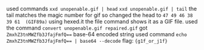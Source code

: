 used commands
`xxd unopenable.gif | head`
`xxd unopenable.gif | tail`
the tail matches the magic number for gif
so changed the head to 
`47 49 46 38 39 61  (GIF89a)`
using hexed.it
the file command shows it as a GIF file.
used the command
`convert unopenable.gif repaired.gif`
got  `ZmxhZ3tnMWZfb3JfajFmfQ==` base-64 encoded string
used command
`echo  ZmxhZ3tnMWZfb3JfajFmfQ== | base64 --decode`
flag: `{g1f_or_j1f}`

